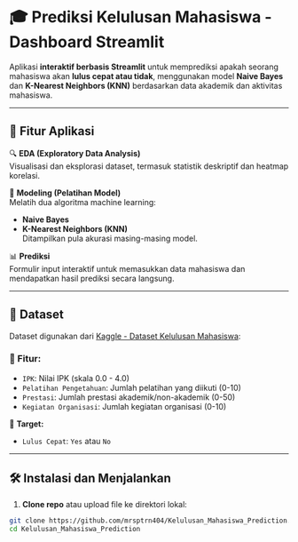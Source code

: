 # 🎓 Prediksi Kelulusan Mahasiswa - Dashboard Streamlit

Aplikasi **interaktif berbasis Streamlit** untuk memprediksi apakah seorang mahasiswa akan **lulus cepat atau tidak**, menggunakan model **Naive Bayes** dan **K-Nearest Neighbors (KNN)** berdasarkan data akademik dan aktivitas mahasiswa.

---

## 🚀 Fitur Aplikasi

🔍 **EDA (Exploratory Data Analysis)**  
Visualisasi dan eksplorasi dataset, termasuk statistik deskriptif dan heatmap korelasi.

🧠 **Modeling (Pelatihan Model)**  
Melatih dua algoritma machine learning:  
- **Naive Bayes**
- **K-Nearest Neighbors (KNN)**  
Ditampilkan pula akurasi masing-masing model.

📊 **Prediksi**  
Formulir input interaktif untuk memasukkan data mahasiswa dan mendapatkan hasil prediksi secara langsung.

---

## 📁 Dataset

Dataset digunakan dari [Kaggle - Dataset Kelulusan Mahasiswa](https://www.kaggle.com/datasets/christopherbayuaji/dataset-kelulusan):

### 📌 Fitur:
- `IPK`: Nilai IPK (skala 0.0 - 4.0)
- `Pelatihan Pengetahuan`: Jumlah pelatihan yang diikuti (0-10)
- `Prestasi`: Jumlah prestasi akademik/non-akademik (0-50)
- `Kegiatan Organisasi`: Jumlah kegiatan organisasi (0-10)

🎯 **Target:**  
- `Lulus Cepat`: `Yes` atau `No`

---

## 🛠️ Instalasi dan Menjalankan

1. **Clone repo** atau upload file ke direktori lokal:
```bash
git clone https://github.com/mrsptrn404/Kelulusan_Mahasiswa_Prediction.git
cd Kelulusan_Mahasiswa_Prediction

